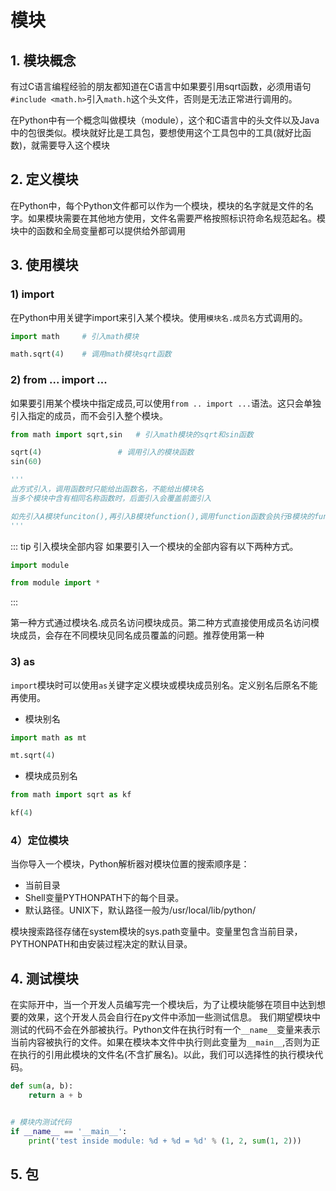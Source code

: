 # 模块

## 1. 模块概念
有过C语言编程经验的朋友都知道在C语言中如果要引用sqrt函数，必须用语句`#include <math.h>`引入`math.h`这个头文件，否则是无法正常进行调用的。

在Python中有一个概念叫做模块（module），这个和C语言中的头文件以及Java中的包很类似。模块就好比是工具包，要想使用这个工具包中的工具(就好比函数)，就需要导入这个模块

## 2. 定义模块
在Python中，每个Python文件都可以作为一个模块，模块的名字就是文件的名字。如果模块需要在其他地方使用，文件名需要严格按照标识符命名规范起名。模块中的函数和全局变量都可以提供给外部调用
## 3. 使用模块
### 1) import
在Python中用关键字import来引入某个模块。使用`模块名.成员名`方式调用的。

```py
import math     # 引入math模块

math.sqrt(4)    # 调用math模块sqrt函数
```

### 2) from ... import ...
如果要引用某个模块中指定成员,可以使用`from .. import ...`语法。这只会单独引入指定的成员，而不会引入整个模块。

```py
from math import sqrt,sin   # 引入math模块的sqrt和sin函数

sqrt(4)                 # 调用引入的模块函数
sin(60)

'''
此方式引入，调用函数时只能给出函数名，不能给出模块名
当多个模块中含有相同名称函数时，后面引入会覆盖前面引入

如先引入A模块funciton(),再引入B模块function(),调用function函数会执行B模块的function()
'''
```

::: tip 引入模块全部内容
如果要引入一个模块的全部内容有以下两种方式。
```py
import module

from module import *
```
:::


第一种方式通过模块名.成员名访问模块成员。第二种方式直接使用成员名访问模块成员，会存在不同模块见同名成员覆盖的问题。推荐使用第一种

### 3) as
`import`模块时可以使用`as`关键字定义模块或模块成员别名。定义别名后原名不能再使用。

* 模块别名

```py
import math as mt

mt.sqrt(4)
```

* 模块成员别名

```py
from math import sqrt as kf

kf(4)
```

### 4）定位模块
当你导入一个模块，Python解析器对模块位置的搜索顺序是：

* 当前目录
* Shell变量PYTHONPATH下的每个目录。
* 默认路径。UNIX下，默认路径一般为/usr/local/lib/python/

模块搜索路径存储在system模块的sys.path变量中。变量里包含当前目录，PYTHONPATH和由安装过程决定的默认目录。

## 4. 测试模块
在实际开中，当一个开发人员编写完一个模块后，为了让模块能够在项目中达到想要的效果，这个开发人员会自行在py文件中添加一些测试信息。
我们期望模块中测试的代码不会在外部被执行。Python文件在执行时有一个`__name__`变量来表示当前内容被执行的文件。如果在模块本文件中执行则此变量为`__main__`,否则为正在执行的引用此模块的文件名(不含扩展名)。以此，我们可以选择性的执行模块代码。

```py
def sum(a, b):
    return a + b


# 模块内测试代码
if __name__ == '__main__':
    print('test inside module: %d + %d = %d' % (1, 2, sum(1, 2)))
```

## 5. 包

